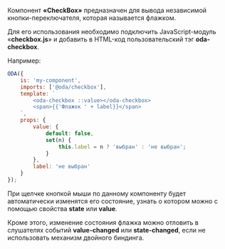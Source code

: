 Компонент **«CheckBox»** предназначен для вывода независимой кнопки-переключателя, которая называется флажком.

Для его использования необходимо подключить JavaScript-модуль «**checkbox.js**» и добавить в HTML-код пользовательский тэг **oda-checkbox**.

Например:

```javascript _run_line_edit_loadoda_[my-component.js]
ODA({
    is: 'my-component',
    imports: ['@oda/checkbox'],
    template: `
        <oda-checkbox ::value></oda-checkbox>
        <span>{{'Флажок ' + label}}</span>
    `,
    props: {
        value: {
            default: false,
            set(n) {
                this.label = n ? 'выбран' : 'не выбран';
            }
        },
        label: 'не выбран'
    }
});
```

При щелчке кнопкой мыши по данному компоненту будет автоматически изменятся его состояние, узнать о котором можно с помощью свойства **state** или **value**.

Кроме этого, изменение состояния флажка можно отловить в слушателях событий **value-changed** или **state-changed**, если не использовать механизм двойного биндинга.
